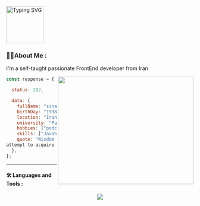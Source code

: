 <img height='100px' style="align:center;" src="https://readme-typing-svg.demolab.com?font=Fira+Code&duration=4000&pause=500&center=true&vCenter=true&random=false&width=435&lines=Hello,+There!+👋;This+is+Sina...;Nice+to+meet+you!+🫰" alt="Typing SVG" />
</h1>
<h3 >👨‍💻About Me :</h3>
<P>
I'm a self-taught passionate FrontEnd developer from Iran

</P>
  
<img  align='right' height='290px' width='365px' src='https://raw.githubusercontent.com/abhisheknaiidu/abhisheknaiidu/master/code.gif' />

```javascript
const response = {

  status: 202,

  data: {
    fullName: "sina karimi",
    birthDay: "1998 Agust 22, Saturday",
    location: "Iran, Urmia",
    university: "Payam-e-Noor University",
    hobbies: ["podcast", "book", "movie", "hiking", "Video Game"],
    skills: ["JavaScript", "ReactJS, "Redux"],
    quote: "Wisdom is not a product of schooling but of the lifelong
attempt to acquire it",
  },
};
```
<hr>
<h4>
🛠️ Languages and Tools :
</h4>
<p align='center'>
  <img src='https://skillicons.dev/icons?i=html,css,sass,bootstrap,js,materialui,react,redux,regex,git'/>
</p>
